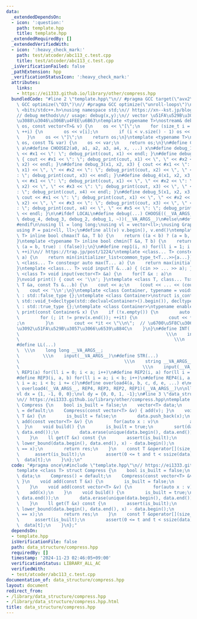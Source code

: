 ```yaml
---
data:
  _extendedDependsOn:
  - icon: ':question:'
    path: template.hpp
    title: template.hpp
  _extendedRequiredBy: []
  _extendedVerifiedWith:
  - icon: ':heavy_check_mark:'
    path: test/atcoder/abc113_c.test.cpp
    title: test/atcoder/abc113_c.test.cpp
  _isVerificationFailed: false
  _pathExtension: hpp
  _verificationStatusIcon: ':heavy_check_mark:'
  attributes:
    links:
    - https://ei1333.github.io/library/other/compress.hpp
  bundledCode: "#line 2 \"template.hpp\"\n// #pragma GCC target(\"avx2\")\n// #pragma\
    \ GCC optimize(\"O3\")\n// #pragma GCC optimize(\"unroll-loops\")\n\n#include\
    \ <bits/stdc++.h>\nusing namespace std;\n// https://xn--kst.jp/blog/2019/08/29/cpp-comp/\n\
    // debug methods\n// usage: debug(x,y);\n// vector \u51FA\u529B\u3067\u304D\u308B\
    \u3088\u3046\u306B\u4FEE\u6B63\ntemplate <typename T>\nostream& debug_print(ostream&\
    \ os, const vector<T>& v) {\n    os << \"[\";\n    for (size_t i = 0; i < v.size();\
    \ ++i) {\n        os << v[i];\n        if (i < v.size() - 1) os << \", \";\n \
    \   }\n    os << \"]\";\n    return os;\n}\ntemplate <typename T>\nostream& debug_print(ostream&\
    \ os, const T& var) {\n    os << var;\n    return os;\n}\n#define CHOOSE(a) CHOOSE2\
    \ a\n#define CHOOSE2(a0, a1, a2, a3, a4, x, ...) x\n#define debug_1(x1) { cout\
    \ << #x1 << \": \"; debug_print(cout, x1) << endl; }\n#define debug_2(x1, x2)\
    \ { cout << #x1 << \": \"; debug_print(cout, x1) << \", \" << #x2 << \": \"; debug_print(cout,\
    \ x2) << endl; }\n#define debug_3(x1, x2, x3) { cout << #x1 << \": \"; debug_print(cout,\
    \ x1) << \", \" << #x2 << \": \"; debug_print(cout, x2) << \", \" << #x3 << \"\
    : \"; debug_print(cout, x3) << endl; }\n#define debug_4(x1, x2, x3, x4) { cout\
    \ << #x1 << \": \"; debug_print(cout, x1) << \", \" << #x2 << \": \"; debug_print(cout,\
    \ x2) << \", \" << #x3 << \": \"; debug_print(cout, x3) << \", \" << #x4 << \"\
    : \"; debug_print(cout, x4) << endl; }\n#define debug_5(x1, x2, x3, x4, x5) {\
    \ cout << #x1 << \": \"; debug_print(cout, x1) << \", \" << #x2 << \": \"; debug_print(cout,\
    \ x2) << \", \" << #x3 << \": \"; debug_print(cout, x3) << \", \" << #x4 << \"\
    : \"; debug_print(cout, x4) << \", \" << #x5 << \": \"; debug_print(cout, x5)\
    \ << endl; }\n\n#ifdef LOCAL\n#define debug(...) CHOOSE((__VA_ARGS__, debug_5,\
    \ debug_4, debug_3, debug_2, debug_1, ~))(__VA_ARGS__)\n#else\n#define debug(...)\n\
    #endif\n\nusing ll = long long;\nusing vl = vector<ll>;\nusing Graph = vector<vector<ll>>;\n\
    using P = pair<ll, ll>;\n#define all(v) v.begin(), v.end()\ntemplate <typename\
    \ T> inline bool chmax(T &a, T b) {\n    return ((a < b) ? (a = b, true) : (false));\n\
    }\ntemplate <typename T> inline bool chmin(T &a, T b) {\n    return ((a > b) ?\
    \ (a = b, true) : (false));\n}\n#define rep1(i, n) for(ll i = 1; i <= ((ll)n);\
    \ ++i)\n// https://trap.jp/post/1224/\ntemplate <class... T> constexpr auto min(T...\
    \ a) {\n    return min(initializer_list<common_type_t<T...>>{a...});\n}\ntemplate\
    \ <class... T> constexpr auto max(T... a) {\n    return max(initializer_list<common_type_t<T...>>{a...});\n\
    }\ntemplate <class... T> void input(T &...a) { (cin >> ... >> a); }\ntemplate\
    \ <class T> void input(vector<T> &a) {\n    for(T &x : a)\n        cin >> x;\n\
    }\nvoid print() { cout << '\\n'; }\ntemplate <class T, class... Ts> void print(const\
    \ T &a, const Ts &...b) {\n    cout << a;\n    (cout << ... << (cout << ' ', b));\n\
    \    cout << '\\n';\n}\ntemplate <class Container, typename = void>\nstruct is_container\
    \ : std::false_type {};\ntemplate <class Container>\nstruct is_container<Container,\
    \ std::void_t<decltype(std::declval<Container>().begin()), decltype(std::declval<Container>().end())>>\
    \ : std::true_type {};\ntemplate <class Container>\ntypename enable_if<is_container<Container>::value>::type\
    \ print(const Container& x) {\n    if (!x.empty()) {\n        auto it = x.begin();\n\
    \        for (; it != prev(x.end()); ++it) {\n            cout << *it << \" \"\
    ;\n        }\n        cout << *it << \"\\n\";  // \u6700\u5F8C\u306E\u8981\u7D20\
    \u3092\u51FA\u529B\u3057\u3066\u6539\u884C\n    }\n}\n#define INT(...)       \
    \                                                        \\\n    int __VA_ARGS__;\
    \                                                           \\\n    input(__VA_ARGS__)\n\
    #define LL(...)                                                              \
    \  \\\n    long long __VA_ARGS__;                                            \
    \         \\\n    input(__VA_ARGS__)\n#define STR(...)                       \
    \                                        \\\n    string __VA_ARGS__;         \
    \                                               \\\n    input(__VA_ARGS__)\n#define\
    \ REP1(a) for(ll i = 0; i < a; i++)\n#define REP2(i, a) for(ll i = 0; i < a; i++)\n\
    #define REP3(i, a, b) for(ll i = a; i < b; i++)\n#define REP4(i, a, b, c) for(ll\
    \ i = a; i < b; i += c)\n#define overload4(a, b, c, d, e, ...) e\n#define rep(...)\
    \ overload4(__VA_ARGS__, REP4, REP3, REP2, REP1)(__VA_ARGS__)\n\nll inf = 3e18;\n\
    vl dx = {1, -1, 0, 0};\nvl dy = {0, 0, 1, -1};\n#line 3 \"data_structure/compress.hpp\"\
    \n// https://ei1333.github.io/library/other/compress.hpp\ntemplate <class T> struct\
    \ Compress {\n    bool is_built = false;\n    vector<T> data;\n    Compress()\
    \ = default;\n    Compress(const vector<T> &v) { add(v); }\n    void add(const\
    \ T &x) {\n        is_built = false;\n        data.push_back(x);\n    }\n    void\
    \ add(const vector<T> &v) {\n        for(auto x : v)\n            add(x);\n  \
    \  }\n    void build() {\n        is_built = true;\n        sort(data.begin(),\
    \ data.end());\n        data.erase(unique(data.begin(), data.end()), data.end());\n\
    \    }\n    ll get(T &x) const {\n        assert(is_built);\n        ll res =\
    \ lower_bound(data.begin(), data.end(), x) - data.begin();\n        assert(data[res]\
    \ == x);\n        return res;\n    }\n    const T &operator[](size_t t) {\n  \
    \      assert(is_built);\n        assert(0 <= t and t < ssize(data));\n      \
    \  data[t];\n    }\n};\n"
  code: "#pragma once\n#include \"template.hpp\"\n// https://ei1333.github.io/library/other/compress.hpp\n\
    template <class T> struct Compress {\n    bool is_built = false;\n    vector<T>\
    \ data;\n    Compress() = default;\n    Compress(const vector<T> &v) { add(v);\
    \ }\n    void add(const T &x) {\n        is_built = false;\n        data.push_back(x);\n\
    \    }\n    void add(const vector<T> &v) {\n        for(auto x : v)\n        \
    \    add(x);\n    }\n    void build() {\n        is_built = true;\n        sort(data.begin(),\
    \ data.end());\n        data.erase(unique(data.begin(), data.end()), data.end());\n\
    \    }\n    ll get(T &x) const {\n        assert(is_built);\n        ll res =\
    \ lower_bound(data.begin(), data.end(), x) - data.begin();\n        assert(data[res]\
    \ == x);\n        return res;\n    }\n    const T &operator[](size_t t) {\n  \
    \      assert(is_built);\n        assert(0 <= t and t < ssize(data));\n      \
    \  data[t];\n    }\n};"
  dependsOn:
  - template.hpp
  isVerificationFile: false
  path: data_structure/compress.hpp
  requiredBy: []
  timestamp: '2024-11-23 02:46:05+09:00'
  verificationStatus: LIBRARY_ALL_AC
  verifiedWith:
  - test/atcoder/abc113_c.test.cpp
documentation_of: data_structure/compress.hpp
layout: document
redirect_from:
- /library/data_structure/compress.hpp
- /library/data_structure/compress.hpp.html
title: data_structure/compress.hpp
---
```

